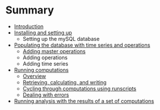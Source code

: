 # Summary

* [Introduction](README.md)
* [Installing and setting up](setup.md)
   * Setting up the mySQL database
* [Populating the database with time series and operations](populating.md)
   * [Adding master operations](adding_master_operations.md)
   * Adding operations
   * Adding time series
* [Running computations](calculating.md)
   * [Overview](overview.md)
   * [Retrieving, calculating, and writing](retrieving,_calculating,_and_writing.md)
   * [Cycling through computations using runscripts](cycling_through_computations_using_runscripts.md)
   * [Dealing with errors](dealing_with_errors.md)
* [Running analysis with the results of a set of computations](analyzing.md)

